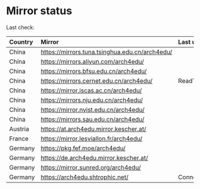 <script src="./time.js"></script>
# Mirror status
Last check: <script type="text/javascript">localize(1752938773.5168648);</script>

|Country|Mirror|Last update|
|:------|:-----|:----------|
|China|https://mirrors.tuna.tsinghua.edu.cn/arch4edu/|<script type="text/javascript">localize(1752907695);</script>|
|China|https://mirrors.aliyun.com/arch4edu/|<script type="text/javascript">localize(1752907695);</script>|
|China|https://mirrors.bfsu.edu.cn/arch4edu/|<script type="text/javascript">localize(1752907695);</script>|
|China|https://mirrors.cernet.edu.cn/arch4edu/|ReadTimeout|
|China|https://mirror.iscas.ac.cn/arch4edu/|<script type="text/javascript">localize(1752907695);</script>|
|China|https://mirrors.nju.edu.cn/arch4edu/|<script type="text/javascript">localize(1752821473);</script>|
|China|https://mirror.nyist.edu.cn/arch4edu/|<script type="text/javascript">localize(1752864595);</script>|
|China|https://mirrors.sau.edu.cn/arch4edu/|<script type="text/javascript">localize(1752259981);</script>|
|Austria|https://at.arch4edu.mirror.kescher.at/|<script type="text/javascript">localize(1752907695);</script>|
|France|https://mirror.lesviallon.fr/arch4edu/|<script type="text/javascript">localize(1752907695);</script>|
|Germany|https://pkg.fef.moe/arch4edu/|<script type="text/javascript">localize(1752907695);</script>|
|Germany|https://de.arch4edu.mirror.kescher.at/|<script type="text/javascript">localize(1752907695);</script>|
|Germany|https://mirror.sunred.org/arch4edu/|<script type="text/javascript">localize(1752907695);</script>|
|Germany|https://arch4edu.shtrophic.net/|ConnectionError|

<script src="./tablefilter/tablefilter.js"></script>
<script src="./table.js"></script>